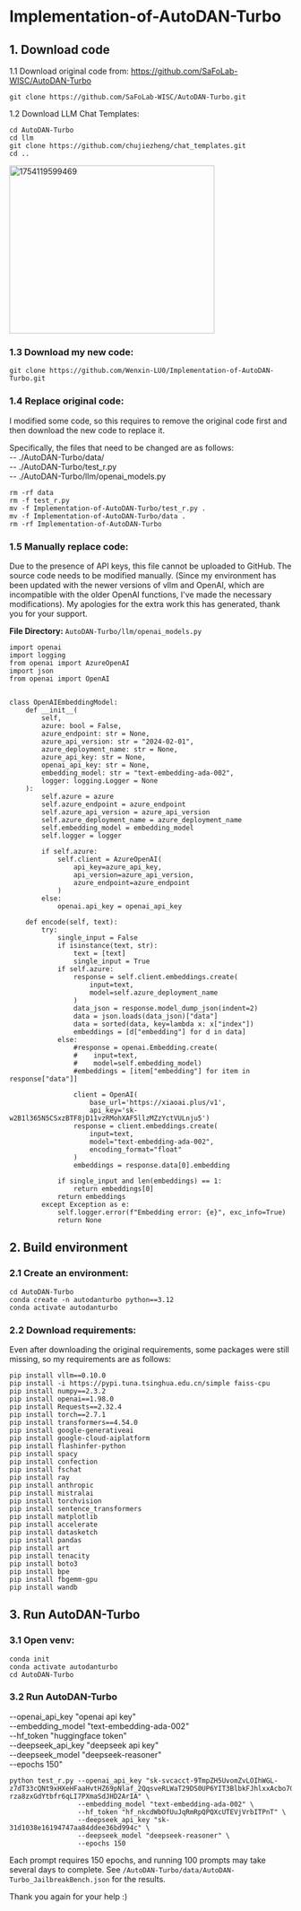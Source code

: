 # Implementation-of-AutoDAN-Turbo



## 1. Download code

1.1 Download original code from: https://github.com/SaFoLab-WISC/AutoDAN-Turbo

```
git clone https://github.com/SaFoLab-WISC/AutoDAN-Turbo.git
```

1.2 Download LLM Chat Templates\:

```
cd AutoDAN-Turbo
cd llm
git clone https://github.com/chujiezheng/chat_templates.git
cd ..
```


<img width="366" height="300" alt="1754119599469" src="https://github.com/user-attachments/assets/ef178e3a-6411-4858-988b-8fe5a1c0bfeb" />



### 1.3 Download my new code:

```
git clone https://github.com/Wenxin-LU0/Implementation-of-AutoDAN-Turbo.git
```

### 1.4 Replace original code:

 I modified some code, so this requires to remove the original code first and then download the new code to replace it.

Specifically, the files that need to be changed are as follows: \
-- ./AutoDAN-Turbo/data/ \
-- ./AutoDAN-Turbo/test_r.py \
-- ./AutoDAN-Turbo/llm/openai_models.py

```
rm -rf data
rm -f test_r.py
mv -f Implementation-of-AutoDAN-Turbo/test_r.py .
mv -f Implementation-of-AutoDAN-Turbo/data .
rm -rf Implementation-of-AutoDAN-Turbo
```

### 1.5 Manually replace code:

Due to the presence of API keys, this file cannot be uploaded to GitHub. The source code needs to be modified manually. (Since my environment has been updated with the newer versions of vllm and OpenAI, which are incompatible with the older OpenAI functions, I've made the necessary modifications). My apologies for the extra work this has generated, thank you for your support.

**File Directory:** `AutoDAN-Turbo/llm/openai_models.py`

```
import openai
import logging
from openai import AzureOpenAI
import json
from openai import OpenAI


class OpenAIEmbeddingModel:
    def __init__(
        self,
        azure: bool = False,
        azure_endpoint: str = None,
        azure_api_version: str = "2024-02-01",
        azure_deployment_name: str = None,
        azure_api_key: str = None,
        openai_api_key: str = None,
        embedding_model: str = "text-embedding-ada-002",
        logger: logging.Logger = None
    ):
        self.azure = azure
        self.azure_endpoint = azure_endpoint
        self.azure_api_version = azure_api_version
        self.azure_deployment_name = azure_deployment_name
        self.embedding_model = embedding_model
        self.logger = logger

        if self.azure:
            self.client = AzureOpenAI(
                api_key=azure_api_key,
                api_version=azure_api_version,
                azure_endpoint=azure_endpoint
            )
        else:
            openai.api_key = openai_api_key

    def encode(self, text):
        try:
            single_input = False
            if isinstance(text, str):
                text = [text]
                single_input = True
            if self.azure:
                response = self.client.embeddings.create(
                    input=text,
                    model=self.azure_deployment_name
                )
                data_json = response.model_dump_json(indent=2)
                data = json.loads(data_json)["data"]
                data = sorted(data, key=lambda x: x["index"])
                embeddings = [d["embedding"] for d in data]
            else:
                #response = openai.Embedding.create(
                #    input=text,
                #    model=self.embedding_model)
                #embeddings = [item["embedding"] for item in response["data"]]
                
                client = OpenAI(
                    base_url='https://xiaoai.plus/v1',
                    api_key='sk-w2B1l365N5CSxzBTF8jD11vzRMohXAF5llzMZzYctVULnju5')
                response = client.embeddings.create(
                    input=text,
                    model="text-embedding-ada-002",
                    encoding_format="float"
                )
                embeddings = response.data[0].embedding
            
            if single_input and len(embeddings) == 1:
                return embeddings[0]
            return embeddings
        except Exception as e:
            self.logger.error(f"Embedding error: {e}", exc_info=True)
            return None

```



## 2. Build environment

### 2.1 Create an environment:

```
cd AutoDAN-Turbo
conda create -n autodanturbo python==3.12
conda activate autodanturbo
```

### 2.2 Download requirements:

Even after downloading the original requirements, some packages were still missing, so my requirements are as follows:

```
pip install vllm==0.10.0
pip install -i https://pypi.tuna.tsinghua.edu.cn/simple faiss-cpu
pip install numpy==2.3.2
pip install openai==1.98.0
pip install Requests==2.32.4
pip install torch==2.7.1
pip install transformers==4.54.0
pip install google-generativeai
pip install google-cloud-aiplatform
pip install flashinfer-python
pip install spacy
pip install confection
pip install fschat
pip install ray
pip install anthropic
pip install mistralai
pip install torchvision
pip install sentence_transformers
pip install matplotlib
pip install accelerate
pip install datasketch
pip install pandas
pip install art
pip install tenacity
pip install boto3
pip install bpe
pip install fbgemm-gpu
pip install wandb
```



## 3. Run AutoDAN-Turbo

### 3.1 Open venv:

```
conda init
conda activate autodanturbo
cd AutoDAN-Turbo
```

### 3.2 Run AutoDAN-Turbo

--openai_api_key "openai api key" \
--embedding_model "text-embedding-ada-002" \
--hf_token "huggingface token" \
--deepseek_api_key "deepseek api key" \
--deepseek_model "deepseek-reasoner" \
--epochs 150"

```
python test_r.py --openai_api_key "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" \
                 --embedding_model "text-embedding-ada-002" \
                 --hf_token "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" \
                 --deepseek_api_key "sk-31d1038e16194747aa84ddee36bd994c" \
                 --deepseek_model "deepseek-reasoner" \
                 --epochs 150
```



Each prompt requires 150 epochs, and running 100 prompts may take several days to complete. See `/AutoDAN-Turbo/data/AutoDAN-Turbo_JailbreakBench.json` for the results.

Thank you again for your help :)



